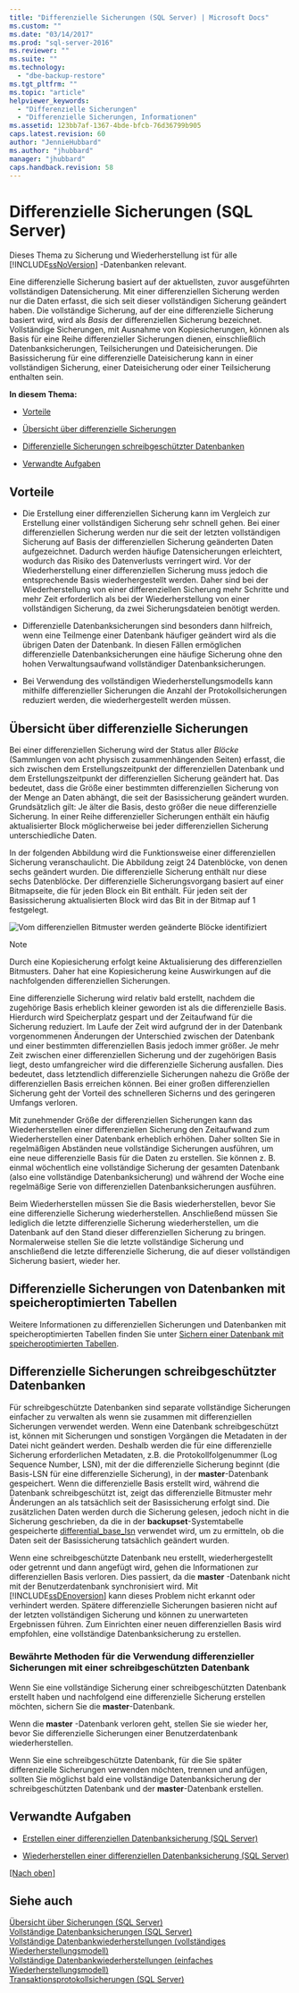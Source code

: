 ```yaml
---
title: "Differenzielle Sicherungen (SQL Server) | Microsoft Docs"
ms.custom: ""
ms.date: "03/14/2017"
ms.prod: "sql-server-2016"
ms.reviewer: ""
ms.suite: ""
ms.technology: 
  - "dbe-backup-restore"
ms.tgt_pltfrm: ""
ms.topic: "article"
helpviewer_keywords: 
  - "Differenzielle Sicherungen"
  - "Differenzielle Sicherungen, Informationen"
ms.assetid: 123bb7af-1367-4bde-bfcb-76d36799b905
caps.latest.revision: 60
author: "JennieHubbard"
ms.author: "jhubbard"
manager: "jhubbard"
caps.handback.revision: 58
---
```

# Differenzielle Sicherungen (SQL Server)
  Dieses Thema zu Sicherung und Wiederherstellung ist für alle [!INCLUDE[ssNoVersion](../../includes/ssnoversion-md.md)] -Datenbanken relevant.  
  
 Eine differenzielle Sicherung basiert auf der aktuellsten, zuvor ausgeführten vollständigen Datensicherung. Mit einer differenziellen Sicherung werden nur die Daten erfasst, die sich seit dieser vollständigen Sicherung geändert haben. Die vollständige Sicherung, auf der eine differenzielle Sicherung basiert wird, wird als *Basis* der differenziellen Sicherung bezeichnet. Vollständige Sicherungen, mit Ausnahme von Kopiesicherungen, können als Basis für eine Reihe differenzieller Sicherungen dienen, einschließlich Datenbanksicherungen, Teilsicherungen und Dateisicherungen. Die Basissicherung für eine differenzielle Dateisicherung kann in einer vollständigen Sicherung, einer Dateisicherung oder einer Teilsicherung enthalten sein.  
  
 **In diesem Thema:**  
  
-   [Vorteile](#Benefits)  
  
-   [Übersicht über differenzielle Sicherungen](#Overview)  
  
-   [Differenzielle Sicherungen schreibgeschützter Datenbanken](#ReadOnlyDbs)  
  
-   [Verwandte Aufgaben](#RelatedTasks)  
  
##  <a name="Benefits"></a> Vorteile  
  
-   Die Erstellung einer differenziellen Sicherung kann im Vergleich zur Erstellung einer vollständigen Sicherung sehr schnell gehen. Bei einer differenziellen Sicherung werden nur die seit der letzten vollständigen Sicherung auf Basis der differenziellen Sicherung geänderten Daten aufgezeichnet. Dadurch werden häufige Datensicherungen erleichtert, wodurch das Risiko des Datenverlusts verringert wird. Vor der Wiederherstellung einer differenziellen Sicherung muss jedoch die entsprechende Basis wiederhergestellt werden. Daher sind bei der Wiederherstellung von einer differenziellen Sicherung mehr Schritte und mehr Zeit erforderlich als bei der Wiederherstellung von einer vollständigen Sicherung, da zwei Sicherungsdateien benötigt werden.  
  
-   Differenzielle Datenbanksicherungen sind besonders dann hilfreich, wenn eine Teilmenge einer Datenbank häufiger geändert wird als die übrigen Daten der Datenbank. In diesen Fällen ermöglichen differenzielle Datenbanksicherungen eine häufige Sicherung ohne den hohen Verwaltungsaufwand vollständiger Datenbanksicherungen.  
  
-   Bei Verwendung des vollständigen Wiederherstellungsmodells kann mithilfe differenzieller Sicherungen die Anzahl der Protokollsicherungen reduziert werden, die wiederhergestellt werden müssen.  
  
##  <a name="Overview"></a> Übersicht über differenzielle Sicherungen  
 Bei einer differenziellen Sicherung wird der Status aller *Blöcke* (Sammlungen von acht physisch zusammenhängenden Seiten) erfasst, die sich zwischen dem Erstellungszeitpunkt der differenziellen Datenbank und dem Erstellungszeitpunkt der differenziellen Sicherung geändert hat. Das bedeutet, dass die Größe einer bestimmten differenziellen Sicherung von der Menge an Daten abhängt, die seit der Basissicherung geändert wurden. Grundsätzlich gilt: Je älter die Basis, desto größer die neue differenzielle Sicherung. In einer Reihe differenzieller Sicherungen enthält ein häufig aktualisierter Block möglicherweise bei jeder differenziellen Sicherung unterschiedliche Daten.  
  
 In der folgenden Abbildung wird die Funktionsweise einer differenziellen Sicherung veranschaulicht. Die Abbildung zeigt 24 Datenblöcke, von denen sechs geändert wurden. Die differenzielle Sicherung enthält nur diese sechs Datenblöcke. Der differenzielle Sicherungsvorgang basiert auf einer Bitmapseite, die für jeden Block ein Bit enthält. Für jeden seit der Basissicherung aktualisierten Block wird das Bit in der Bitmap auf 1 festgelegt.  
  
 ![Vom differenziellen Bitmuster werden geänderte Blöcke identifiziert](../../relational-databases/backup-restore/media/bnr-how-diff-backups-work.gif "Vom differenziellen Bitmuster werden geänderte Blöcke identifiziert")  
  
> [!NOTE]  
>  Durch eine Kopiesicherung erfolgt keine Aktualisierung des differenziellen Bitmusters. Daher hat eine Kopiesicherung keine Auswirkungen auf die nachfolgenden differenziellen Sicherungen.  
  
 Eine differenzielle Sicherung wird relativ bald erstellt, nachdem die zugehörige Basis erheblich kleiner geworden ist als die differenzielle Basis. Hierdurch wird Speicherplatz gespart und der Zeitaufwand für die Sicherung reduziert. Im Laufe der Zeit wird aufgrund der in der Datenbank vorgenommenen Änderungen der Unterschied zwischen der Datenbank und einer bestimmten differenziellen Basis jedoch immer größer. Je mehr Zeit zwischen einer differenziellen Sicherung und der zugehörigen Basis liegt, desto umfangreicher wird die differenzielle Sicherung ausfallen. Dies bedeutet, dass letztendlich differenzielle Sicherungen nahezu die Größe der differenziellen Basis erreichen können. Bei einer großen differenziellen Sicherung geht der Vorteil des schnelleren Sicherns und des geringeren Umfangs verloren.  
  
 Mit zunehmender Größe der differenziellen Sicherungen kann das Wiederherstellen einer differenziellen Sicherung den Zeitaufwand zum Wiederherstellen einer Datenbank erheblich erhöhen. Daher sollten Sie in regelmäßigen Abständen neue vollständige Sicherungen ausführen, um eine neue differenzielle Basis für die Daten zu erstellen. Sie können z. B. einmal wöchentlich eine vollständige Sicherung der gesamten Datenbank (also eine vollständige Datenbanksicherung) und während der Woche eine regelmäßige Serie von differenziellen Datenbanksicherungen ausführen.  
  
 Beim Wiederherstellen müssen Sie die Basis wiederherstellen, bevor Sie eine differenzielle Sicherung wiederherstellen. Anschließend müssen Sie lediglich die letzte differenzielle Sicherung wiederherstellen, um die Datenbank auf den Stand dieser differenziellen Sicherung zu bringen. Normalerweise stellen Sie die letzte vollständige Sicherung und anschließend die letzte differenzielle Sicherung, die auf dieser vollständigen Sicherung basiert, wieder her.  
  
## Differenzielle Sicherungen von Datenbanken mit speicheroptimierten Tabellen  
 Weitere Informationen zu differenziellen Sicherungen und Datenbanken mit speicheroptimierten Tabellen finden Sie unter [Sichern einer Datenbank mit speicheroptimierten Tabellen](../../relational-databases/in-memory-oltp/backing-up-a-database-with-memory-optimized-tables.md).  
  
##  <a name="ReadOnlyDbs"></a> Differenzielle Sicherungen schreibgeschützter Datenbanken  
 Für schreibgeschützte Datenbanken sind separate vollständige Sicherungen einfacher zu verwalten als wenn sie zusammen mit differenziellen Sicherungen verwendet werden. Wenn eine Datenbank schreibgeschützt ist, können mit Sicherungen und sonstigen Vorgängen die Metadaten in der Datei nicht geändert werden. Deshalb werden die für eine differenzielle Sicherung erforderlichen Metadaten, z.B. die Protokollfolgenummer (Log Sequence Number, LSN), mit der die differenzielle Sicherung beginnt (die Basis-LSN für eine differenzielle Sicherung), in der **master**-Datenbank gespeichert. Wenn die differenzielle Basis erstellt wird, während die Datenbank schreibgeschützt ist, zeigt das differenzielle Bitmuster mehr Änderungen an als tatsächlich seit der Basissicherung erfolgt sind. Die zusätzlichen Daten werden durch die Sicherung gelesen, jedoch nicht in die Sicherung geschrieben, da die in der **backupset**-Systemtabelle gespeicherte [differential_base_lsn](../../relational-databases/system-tables/backupset-transact-sql.md) verwendet wird, um zu ermitteln, ob die Daten seit der Basissicherung tatsächlich geändert wurden.  
  
 Wenn eine schreibgeschützte Datenbank neu erstellt, wiederhergestellt oder getrennt und dann angefügt wird, gehen die Informationen zur differenziellen Basis verloren. Dies passiert, da die **master** -Datenbank nicht mit der Benutzerdatenbank synchronisiert wird. Mit [!INCLUDE[ssDEnoversion](../../includes/ssdenoversion-md.md)] kann dieses Problem nicht erkannt oder verhindert werden. Spätere differenzielle Sicherungen basieren nicht auf der letzten vollständigen Sicherung und können zu unerwarteten Ergebnissen führen. Zum Einrichten einer neuen differenziellen Basis wird empfohlen, eine vollständige Datenbanksicherung zu erstellen.  
  
### Bewährte Methoden für die Verwendung differenzieller Sicherungen mit einer schreibgeschützten Datenbank  
 Wenn Sie eine vollständige Sicherung einer schreibgeschützten Datenbank erstellt haben und nachfolgend eine differenzielle Sicherung erstellen möchten, sichern Sie die **master**-Datenbank.  
  
 Wenn die **master** -Datenbank verloren geht, stellen Sie sie wieder her, bevor Sie differenzielle Sicherungen einer Benutzerdatenbank wiederherstellen.  
  
 Wenn Sie eine schreibgeschützte Datenbank, für die Sie später differenzielle Sicherungen verwenden möchten, trennen und anfügen, sollten Sie möglichst bald eine vollständige Datenbanksicherung der schreibgeschützten Datenbank und der **master**-Datenbank erstellen.  
  
##  <a name="RelatedTasks"></a> Verwandte Aufgaben  
  
-   [Erstellen einer differenziellen Datenbanksicherung &#40;SQL Server&#41;](../../relational-databases/backup-restore/create-a-differential-database-backup-sql-server.md)  
  
-   [Wiederherstellen einer differenziellen Datenbanksicherung &#40;SQL Server&#41;](../../relational-databases/backup-restore/restore-a-differential-database-backup-sql-server.md)  
  
 [&#91;Nach oben&#93;](#Top)  
  
## Siehe auch  
 [Übersicht über Sicherungen &#40;SQL Server&#41;](../../relational-databases/backup-restore/backup-overview-sql-server.md)   
 [Vollständige Datenbanksicherungen &#40;SQL Server&#41;](../../relational-databases/backup-restore/full-database-backups-sql-server.md)   
 [Vollständige Datenbankwiederherstellungen &#40;vollständiges Wiederherstellungsmodell&#41;](../../relational-databases/backup-restore/complete-database-restores-full-recovery-model.md)   
 [Vollständige Datenbankwiederherstellungen &#40;einfaches Wiederherstellungsmodell&#41;](../../relational-databases/backup-restore/complete-database-restores-simple-recovery-model.md)   
 [Transaktionsprotokollsicherungen &#40;SQL Server&#41;](../../relational-databases/backup-restore/transaction-log-backups-sql-server.md)  
  
  